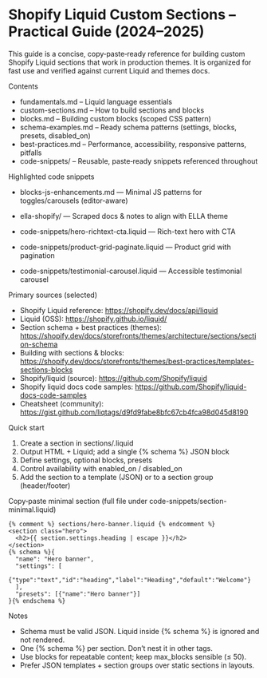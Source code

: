 # Shopify Liquid Custom Sections – Practical Guide (2024–2025)

This guide is a concise, copy‑paste‑ready reference for building custom Shopify Liquid sections that work in production themes. It is organized for fast use and verified against current Liquid and themes docs.

Contents


- fundamentals.md – Liquid language essentials
- custom-sections.md – How to build sections and blocks
- blocks.md – Building custom blocks (scoped CSS pattern)
- schema-examples.md – Ready schema patterns (settings, blocks, presets, disabled_on)
- best-practices.md – Performance, accessibility, responsive patterns, pitfalls
- code-snippets/ – Reusable, paste‑ready snippets referenced throughout

Highlighted code snippets

- blocks-js-enhancements.md — Minimal JS patterns for toggles/carousels (editor-aware)
- ella-shopify/ — Scraped docs & notes to align with ELLA theme


- code-snippets/hero-richtext-cta.liquid — Rich-text hero with CTA
- code-snippets/product-grid-paginate.liquid — Product grid with pagination
- code-snippets/testimonial-carousel.liquid — Accessible testimonial carousel


Primary sources (selected)


- Shopify Liquid reference: https://shopify.dev/docs/api/liquid
- Liquid (OSS): https://shopify.github.io/liquid/
- Section schema + best practices (themes): https://shopify.dev/docs/storefronts/themes/architecture/sections/section-schema
- Building with sections & blocks: https://shopify.dev/docs/storefronts/themes/best-practices/templates-sections-blocks
- Shopify/liquid (source): https://github.com/Shopify/liquid
- Shopify liquid docs code samples: https://github.com/Shopify/liquid-docs-code-samples
- Cheatsheet (community): https://gist.github.com/liqtags/d9fd9fabe8bfc67cb4fca98d045d8190

Quick start
1) Create a section in sections/<your-section>.liquid
2) Output HTML + Liquid; add a single {% schema %} JSON block
3) Define settings, optional blocks, presets
4) Control availability with enabled_on / disabled_on
5) Add the section to a template (JSON) or to a section group (header/footer)

Copy‑paste minimal section (full file under code-snippets/section-minimal.liquid)

```liquid
{% comment %} sections/hero-banner.liquid {% endcomment %}
<section class="hero">
  <h2>{{ section.settings.heading | escape }}</h2>
</section>
{% schema %}{
  "name": "Hero banner",
  "settings": [
    {"type":"text","id":"heading","label":"Heading","default":"Welcome"}
  ],
  "presets": [{"name":"Hero banner"}]
}{% endschema %}
```

Notes
- Schema must be valid JSON. Liquid inside {% schema %} is ignored and not rendered.
- One {% schema %} per section. Don’t nest it in other tags.
- Use blocks for repeatable content; keep max_blocks sensible (≤ 50).
- Prefer JSON templates + section groups over static sections in layouts.


